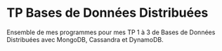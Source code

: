 # TP Bases de Données Distribuées

Ensemble de mes programmes pour mes TP 1 à 3 de Bases de Données Distribuées avec MongoDB, Cassandra et DynamoDB.
